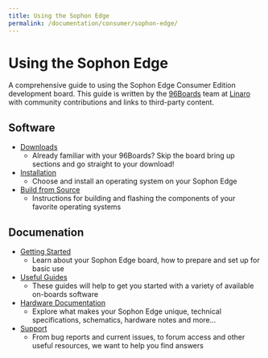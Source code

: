 ```yaml
---
title: Using the Sophon Edge
permalink: /documentation/consumer/sophon-edge/
---
```


# Using the Sophon Edge

A comprehensive guide to using the Sophon Edge Consumer Edition development board. This guide is written by the [96Boards](https://www.96boards.org/) team at [Linaro](http://www.linaro.org) with community contributions and links to third-party content.

## Software

- [Downloads](downloads/)
   - Already familiar with your 96Boards? Skip the board bring up sections and go straight to your download!
- [Installation](installation/)
   - Choose and install an operating system on your Sophon Edge
- [Build from Source](build/)
   - Instructions for building and flashing the components of your favorite operating systems

## Documenation

- [Getting Started](getting-started/)
   - Learn about your Sophon Edge board, how to prepare and set up for basic use
- [Useful Guides](guides/)
   - These guides will help to get you started with a variety of available on-boards software
- [Hardware Documentation](hardware-docs/)
   - Explore what makes your Sophon Edge unique, technical specifications, schematics, hardware notes and more...
- [Support](support/)
   - From bug reports and current issues, to forum access and other useful resources, we want to help you find answers

